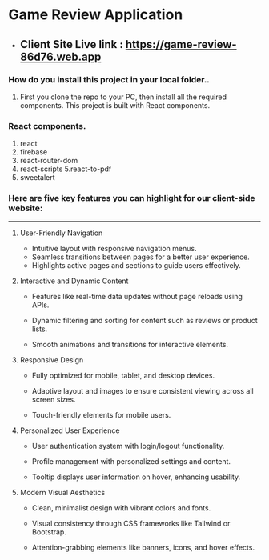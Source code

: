 
# Game Review Application 

- ## Client Site Live link : https://game-review-86d76.web.app


### How do you install this project in your local folder..
   1. First you clone the repo to your PC, then install all the required components. This project is built with React components.


### React components.
   1. react
   2. firebase
   3. react-router-dom
   4. react-scripts
   5.react-to-pdf
   6. sweetalert


### Here are five key features you can highlight for our client-side website:


___



1. User-Friendly Navigation
    - Intuitive layout with responsive navigation menus.
    - Seamless transitions between pages for a better user experience.
    - Highlights active pages and sections to guide users effectively.

2. Interactive and Dynamic Content
    - Features like real-time data updates without page reloads using APIs.

    - Dynamic filtering and sorting for content such as reviews or product lists.

   - Smooth animations and transitions for interactive elements.


3. Responsive Design

    - Fully optimized for mobile, tablet, and desktop devices.

   - Adaptive layout and images to ensure consistent viewing across all screen sizes.

   - Touch-friendly elements for mobile users.



4. Personalized User Experience

    - User authentication system with login/logout functionality.

   - Profile management with personalized settings and content.

   - Tooltip displays user information on hover, enhancing usability.

5. Modern Visual Aesthetics
    - Clean, minimalist design with vibrant colors and fonts.

   - Visual consistency through CSS frameworks like Tailwind or Bootstrap.

   - Attention-grabbing elements like banners, icons, and hover effects.


